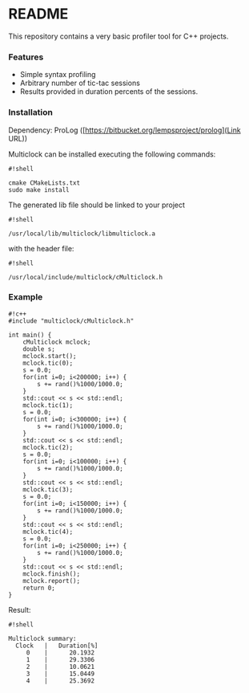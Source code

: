 # README #

This repository contains a very basic profiler tool for C++ projects.

### Features ###

* Simple syntax profiling
* Arbitrary number of tic-tac sessions
* Results provided in duration percents of the sessions.

### Installation ###
Dependency: ProLog ([https://bitbucket.org/lempsproject/prolog](Link URL))

Multiclock can be installed executing the following commands:

```
#!shell

cmake CMakeLists.txt
sudo make install
```
The generated lib file should be linked to your project
```
#!shell

/usr/local/lib/multiclock/libmulticlock.a
```
with the header file:
```
#!shell

/usr/local/include/multiclock/cMulticlock.h
```

### Example ###

```
#!c++
#include "multiclock/cMulticlock.h"

int main() {
	cMulticlock mclock;
	double s;
	mclock.start();
	mclock.tic(0);
	s = 0.0;
	for(int i=0; i<200000; i++) {
		s += rand()%1000/1000.0;
	}
	std::cout << s << std::endl;
	mclock.tic(1);
	s = 0.0;
	for(int i=0; i<300000; i++) {
		s += rand()%1000/1000.0;
	}
	std::cout << s << std::endl;
	mclock.tic(2);
	s = 0.0;
	for(int i=0; i<100000; i++) {
		s += rand()%1000/1000.0;
	}
	std::cout << s << std::endl;
	mclock.tic(3);
	s = 0.0;
	for(int i=0; i<150000; i++) {
		s += rand()%1000/1000.0;
	}
	std::cout << s << std::endl;
	mclock.tic(4);
	s = 0.0;
	for(int i=0; i<250000; i++) {
		s += rand()%1000/1000.0;
	}
	std::cout << s << std::endl;
	mclock.finish();
	mclock.report();
	return 0;
}
```

Result:

 
```
#!shell

Multiclock summary:
  Clock   |   Duration[%]
     0    |      20.1932
     1    |      29.3306
     2    |      10.0621
     3    |      15.0449
     4    |      25.3692
```